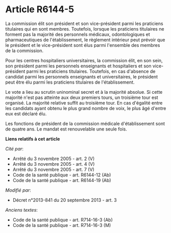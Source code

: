 # Article R6144-5

La commission élit son président et son vice-président parmi les praticiens titulaires qui en sont membres. Toutefois,
lorsque les praticiens titulaires ne forment pas la majorité des personnels médicaux, odontologiques et pharmaceutiques de
l'établissement, le règlement intérieur peut prévoir que le président et le vice-président sont élus parmi l'ensemble des
membres de la commission. 

Pour les centres hospitaliers universitaires, la commission élit, en son sein, son président parmi les personnels enseignants
et hospitaliers et son vice-président parmi les praticiens titulaires. Toutefois, en cas d'absence de candidat parmi les
personnels enseignants et universitaires, le président peut être élu parmi les praticiens titulaires de l'établissement. 

Le vote a lieu au scrutin uninominal secret et à la majorité absolue. Si cette majorité n'est pas atteinte aux deux premiers
tours, un troisième tour est organisé. La majorité relative suffit au troisième tour. En cas d'égalité entre les candidats
ayant obtenu le plus grand nombre de voix, le plus âgé d'entre eux est déclaré élu. 

Les fonctions de président de la commission médicale d'établissement sont de quatre ans. Le mandat est renouvelable une seule
fois.

**Liens relatifs à cet article**

_Cité par_:

  - Arrêté du 3 novembre 2005 - art. 2 (V)
  - Arrêté du 3 novembre 2005 - art. 4 (V)
  - Arrêté du 3 novembre 2005 - art. 7 (V)
  - Code de la santé publique - art. R6144-12 (Ab)
  - Code de la santé publique - art. R6144-19 (Ab)

_Modifié par_:

  - Décret n°2013-841 du 20 septembre 2013 - art. 3

_Anciens textes_:

  - Code de la santé publique - art. R714-16-3 (Ab)
  - Code de la santé publique - art. R714-16-3 (M)
